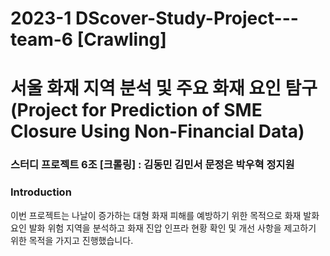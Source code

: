 # 2023-1 DScover-Study-Project---team-6 [Crawling]
# 서울 화재 지역 분석 및 주요 화재 요인 탐구 (Project for Prediction of SME Closure Using Non-Financial Data)
### 스터디 프로젝트 6조 [크롤링] : 김동민 김민서 문정은 박우혁 정지원

### Introduction
이번 프로젝트는 나날이 증가하는 대형 화재 피해를 예방하기 위한 목적으로 화재 발화 요인  발화 위험 지역을 분석하고 화재 진압 인프라 현황 확인 및 개선 사항을 제고하기 위한
목적을 가지고 진행했습니다.
